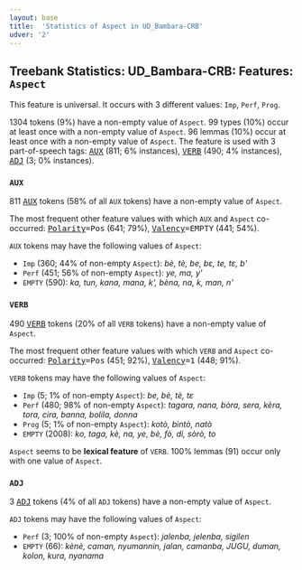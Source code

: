 ```yaml
---
layout: base
title:  'Statistics of Aspect in UD_Bambara-CRB'
udver: '2'
---
```


## Treebank Statistics: UD_Bambara-CRB: Features: `Aspect`

This feature is universal.
It occurs with 3 different values: `Imp`, `Perf`, `Prog`.

1304 tokens (9%) have a non-empty value of `Aspect`.
99 types (10%) occur at least once with a non-empty value of `Aspect`.
96 lemmas (10%) occur at least once with a non-empty value of `Aspect`.
The feature is used with 3 part-of-speech tags: <tt><a href="bm_crb-pos-AUX.html">AUX</a></tt> (811; 6% instances), <tt><a href="bm_crb-pos-VERB.html">VERB</a></tt> (490; 4% instances), <tt><a href="bm_crb-pos-ADJ.html">ADJ</a></tt> (3; 0% instances).

### `AUX`

811 <tt><a href="bm_crb-pos-AUX.html">AUX</a></tt> tokens (58% of all `AUX` tokens) have a non-empty value of `Aspect`.

The most frequent other feature values with which `AUX` and `Aspect` co-occurred: <tt><a href="bm_crb-feat-Polarity.html">Polarity</a></tt><tt>=Pos</tt> (641; 79%), <tt><a href="bm_crb-feat-Valency.html">Valency</a></tt><tt>=EMPTY</tt> (441; 54%).

`AUX` tokens may have the following values of `Aspect`:

* `Imp` (360; 44% of non-empty `Aspect`): <em>bè, tè, be, bɛ, te, tɛ, b'</em>
* `Perf` (451; 56% of non-empty `Aspect`): <em>ye, ma, y'</em>
* `EMPTY` (590): <em>ka, tun, kana, mana, k', bèna, na, k, man, n'</em>

### `VERB`

490 <tt><a href="bm_crb-pos-VERB.html">VERB</a></tt> tokens (20% of all `VERB` tokens) have a non-empty value of `Aspect`.

The most frequent other feature values with which `VERB` and `Aspect` co-occurred: <tt><a href="bm_crb-feat-Polarity.html">Polarity</a></tt><tt>=Pos</tt> (451; 92%), <tt><a href="bm_crb-feat-Valency.html">Valency</a></tt><tt>=1</tt> (448; 91%).

`VERB` tokens may have the following values of `Aspect`:

* `Imp` (5; 1% of non-empty `Aspect`): <em>be, bè, tè, tɛ</em>
* `Perf` (480; 98% of non-empty `Aspect`): <em>tagara, nana, bòra, sera, kèra, tora, cira, banna, bolila, donna</em>
* `Prog` (5; 1% of non-empty `Aspect`): <em>kotò, bintò, natò</em>
* `EMPTY` (2008): <em>ko, taga, kè, na, ye, bè, fò, di, sòrò, to</em>

`Aspect` seems to be **lexical feature** of `VERB`. 100% lemmas (91) occur only with one value of `Aspect`.

### `ADJ`

3 <tt><a href="bm_crb-pos-ADJ.html">ADJ</a></tt> tokens (4% of all `ADJ` tokens) have a non-empty value of `Aspect`.

`ADJ` tokens may have the following values of `Aspect`:

* `Perf` (3; 100% of non-empty `Aspect`): <em>jalenba, jelenba, sigilen</em>
* `EMPTY` (66): <em>kènè, caman, nyumannin, jalan, camanba, JUGU, duman, kolon, kura, nyanama</em>

